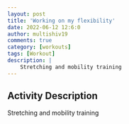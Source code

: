 ```yaml
---
layout: post
title: 'Working on my flexibility'
date: 2022-06-12 12:6:0
author: multishiv19
comments: true
category: [workouts]
tags: [Workout]
description: |
    Stretching and mobility training
---
```



## Activity Description
Stretching and mobility training


<div width='100%' class='strava-embed-placeholder' data-embed-type='activity' data-embed-id='7293644592'></div>
<script src='https://strava-embeds.com/embed.js'></script>
